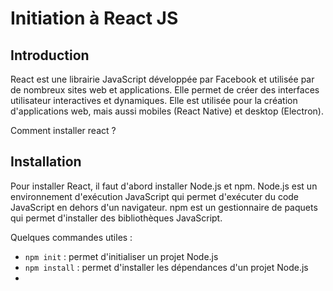 # Initiation à React JS

## Introduction

React est une librairie JavaScript développée par Facebook et utilisée par de nombreux sites web et applications. Elle permet de créer des interfaces utilisateur interactives et dynamiques. Elle est utilisée pour la création d'applications web, mais aussi mobiles (React Native) et desktop (Electron).

Comment installer react ?

## Installation

Pour installer React, il faut d'abord installer Node.js et npm. Node.js est un environnement d'exécution JavaScript qui permet d'exécuter du code JavaScript en dehors d'un navigateur. npm est un gestionnaire de paquets qui permet d'installer des bibliothèques JavaScript.

Quelques commandes utiles :

- `npm init` : permet d'initialiser un projet Node.js
- `npm install` : permet d'installer les dépendances d'un projet Node.js
- 